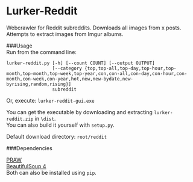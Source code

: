 # Lurker-Reddit
Webcrawler for Reddit subreddits. Downloads all images from x posts. Attempts to extract images from Imgur albums.

###Usage  
Run from the command line:

    lurker-reddit.py [-h] [--count COUNT] [--output OUTPUT]
                     [--category {top,top-all,top-day,top-hour,top-month,top-month,top-week,top-year,con,con-all,con-day,con-hour,con-month,con-week,con-year,hot,new,new-bydate,new-byrising,random,rising}]
                     subreddit

Or, execute: `lurker-reddit-gui.exe`

You can get the executable by downloading and extracting `lurker-reddit.zip` in `\dist`.<br>
You can also build it yourself with `setup.py`.

Default download directory: `root/reddit`

###Dependencies

<a href="https://github.com/praw-dev/praw">PRAW</a><br>
<a href="http://www.crummy.com/software/BeautifulSoup">BeautifulSoup 4</a><br>
Both can also be installed using `pip`.
